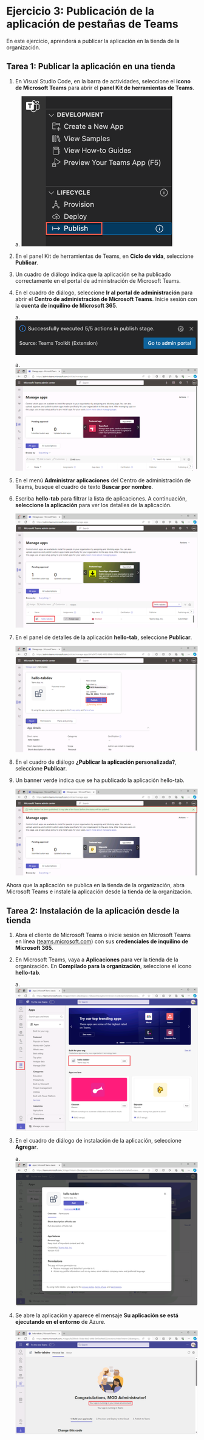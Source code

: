 # Ejercicio 3: Publicación de la aplicación de pestañas de Teams

En este ejercicio, aprenderá a publicar la aplicación en la tienda de la organización.

## Tarea 1: Publicar la aplicación en una tienda

1. En Visual Studio Code, en la barra de actividades, seleccione el **icono de Microsoft Teams** para abrir el **panel Kit de herramientas de Teams**.

    a. ![Captura de pantalla del panel Kit de herramientas de Teams abierto y la opción Publicar en Teams resaltada.](../../media/publish-to-teams.png)

1. En el panel Kit de herramientas de Teams, en **Ciclo de vida**, seleccione **Publicar**.

1. Un cuadro de diálogo indica que la aplicación se ha publicado correctamente en el portal de administración de Microsoft Teams.

1. En el cuadro de diálogo, seleccione **Ir al portal de administración** para abrir el **Centro de administración de Microsoft Teams**.  Inicie sesión con la **cuenta de inquilino de Microsoft 365**.

    a. ![Captura de pantalla del mensaje del sistema cuando la aplicación se publica en el almacén de la organización.](../../media/published-successfully.png)

    a. ![Captura de pantalla del Centro de administración de Teams.](../../media/admin-portal.png)

1. En el menú **Administrar aplicaciones** del Centro de administración de Teams, busque el cuadro de texto **Buscar por nombre**. 
1. Escriba **hello-tab** para filtrar la lista de aplicaciones. A continuación, **seleccione la aplicación** para ver los detalles de la aplicación.

    ![Captura de pantalla que muestra la búsqueda de la aplicación en el Centro de administración de Teams.](../../media/search-app-dev-portal.png)

1. En el panel de detalles de la aplicación **hello-tab**, seleccione **Publicar**.

    ![Captura de pantalla de la publicación de la aplicación en el Centro de administración de Teams.](../../media/admin-publish-app.png)

1. En el cuadro de diálogo **¿Publicar la aplicación personalizada?**, seleccione **Publicar**.

1. Un banner verde indica que se ha publicado la aplicación hello-tab.

    ![Captura de pantalla de un banner verde de la aplicación publicada en el Centro de administración de Teams.](../../media/publish-status.png)

Ahora que la aplicación se publica en la tienda de la organización, abra Microsoft Teams e instale la aplicación desde la tienda de la organización.

## Tarea 2: Instalación de la aplicación desde la tienda

1. Abra el cliente de Microsoft Teams o inicie sesión en Microsoft Teams en línea ([teams.microsoft.com](teams.microsoft.com)) con sus **credenciales de inquilino de Microsoft 365**.
2. En Microsoft Teams, vaya a **Aplicaciones** para ver la tienda de la organización. En **Compilado para la organización**, seleccione el icono **hello-tab**.

    a. ![Captura de pantalla de la tienda de la organización con la aplicación hello-tab resaltada.](../../media/org-store.png)

3. En el cuadro de diálogo de instalación de la aplicación, seleccione **Agregar**.

    a. ![Captura de pantalla que muestra cómo agregar una aplicación en Microsoft Teams.](../../media/add-app.png)

4. Se abre la aplicación y aparece el mensaje **Su aplicación se está ejecutando en el entorno** de Azure.

    ![Captura de pantalla de una aplicación que se ejecuta en Microsoft Teams.](../../media/app-running-in-azure.png)
